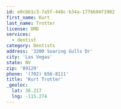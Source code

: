 ```yaml
---
id: e0cbb1c3-7a5f-448c-b34a-1776694f1902
first_name: Kurt
last_name: Trotter
license: DMD
services:
  - dentist
category: Dentists
address: '3200 Soaring Gulls Dr'
city: 'Las Vegas'
state: NV
zip: '89129'
phone: '(702) 656-8111'
title: 'Kurt Trotter'
_geoloc:
  lat: 36.217
  lng: -115.274
---
```

